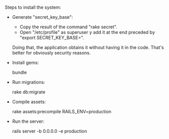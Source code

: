Steps to install the system:

* Generate "secret_key_base":
  
  - Copy the result of the command "rake secret".
  - Open "/etc/profile" as superuser y add it at the end preceded by "export SECRET_KEY_BASE=".

  Doing that, the application obtains it without having it in the code. That's better for obviously security reasons.

* Install gems:

  bundle

* Run migrations:

  rake db:migrate

* Compile assets:

  rake assets:precompile RAILS_ENV=production

* Run the server:

  rails server -b 0.0.0.0 -e production